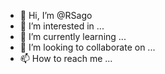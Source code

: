 - 👋 Hi, I’m @RSago
- 👀 I’m interested in ...
- 🌱 I’m currently learning ...
- 💞️ I’m looking to collaborate on ...
- 📫 How to reach me ...

<!---
RSago/RSago is a ✨ special ✨ repository because its `README.md` (this file) appears on your GitHub profile.
You can click the Preview link to take a look at your changes.
--->

